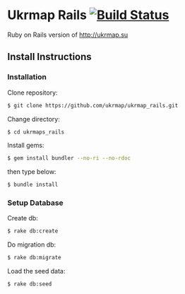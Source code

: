 # Ukrmap Rails [![Build Status](https://travis-ci.org/ukrmap/ukrmap_rails.svg?branch=master)](https://travis-ci.org/ukrmap/ukrmap_rails)
  Ruby on Rails version of http://ukrmap.su

## Install Instructions

### Installation

Clone repository:

```sh
$ git clone https://github.com/ukrmap/ukrmap_rails.git
```

Change directory:

```sh
$ cd ukrmaps_rails
```

Install gems:

```sh
$ gem install bundler --no-ri --no-rdoc
```

then type below:

```sh
$ bundle install
```

### Setup Database

Create db:

```sh
$ rake db:create
```

Do migration db:

```sh
$ rake db:migrate
```

Load the seed data:

```sh
$ rake db:seed
```
